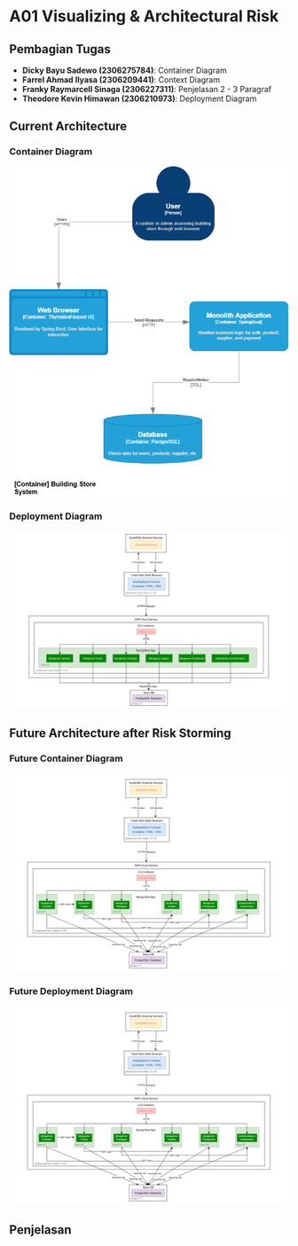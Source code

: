 # A01 Visualizing & Architectural Risk

## Pembagian Tugas

- **Dicky Bayu Sadewo (2306275784)**: Container Diagram
- **Farrel Ahmad Ilyasa (2306209441)**: Context Diagram
- **Franky Raymarcell Sinaga (2306227311)**: Penjelasan 2 - 3 Paragraf
- **Theodore Kevin Himawan (2306210973)**: Deployment Diagram

## Current Architecture

### Container Diagram
![Container Diagram](currentcontainer.png)

### Deployment Diagram
![Deployment Diagram](deploymentdiagram1.png)

## Future Architecture after Risk Storming

### Future Container Diagram
![New Container Diagram](deploymentdiagram2.png)

### Future Deployment Diagram
![New Deployment Diagram](deploymentdiagram2.png)
## Penjelasan